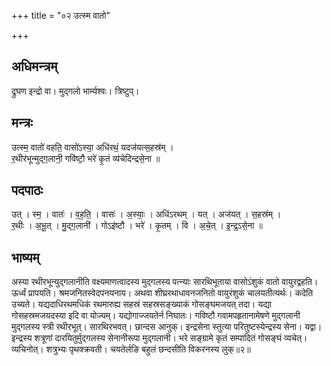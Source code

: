 +++
title = "०२ उत्स्म वातो"

+++
## अधिमन्त्रम्
द्रुघण इन्द्रो वा। मुद्गलो भार्म्यश्वः। त्रिष्टुप्।

## मन्त्रः
उत्स्म॒ वातो॑ वहति॒ वासो॑ऽस्या॒ अधि॑रथं॒ यदज॑यत्स॒हस्र॑म् ।  
र॒थीर॑भून्मुद्ग॒लानी॒ गवि॑ष्टौ॒ भरे॑ कृ॒तं व्य॑चेदिन्द्रसे॒ना ॥

## पदपाठः
उत् । स्म॒ । वातः॑ । व॒ह॒ति॒ । वासः॑ । अ॒स्याः॒ । अधि॑ऽरथम् । यत् । अज॑यत् । स॒हस्र॑म् ।  
र॒थीः । अ॒भू॒त् । मु॒द्ग॒लानी॑ । गोऽइ॑ष्टौ । भरे॑ । कृ॒तम् । वि । अ॒चे॒त् । इ॒न्द्र॒ऽसे॒ना ॥

## भाष्यम्
अस्या रथीरभून्युद्गलानीति वक्ष्यमाणत्वादस्य मुद्गलस्य पत्न्याः सारथिभूताया वासोऽंशुकं वातो वायुरद्वहति। ऊर्ध्वं प्रापयति। श्रमजनितस्वेदपनयनाय। अथवा शीघ्ररथाधावनजनितो वायुरंशुकं चालयतीत्यर्थः। कदेति उच्यते। यद्यदाधिरथमधिकं रथमारुह्य सहस्रं सहस्रसङ्ख्याकं गोसङ्घमजयत् तदा। यद्या गोसहस्रमजयदस्या इदि वा योज्यम्। यद्योगाज्जयतेर्न निघातः। गविष्टौ गवामपहृतानामेषणे मुद्गलानी मुद्गलस्य स्त्री रथीरभूत्। सारथिरभवत्। छान्दस आनुक्। इन्द्रसेना स्तुत्या परितुष्टस्येन्द्रस्य सेना। यद्वा। इन्द्रस्य शत्रूणां दारयितुर्मुद्गलस्य सेनानीरूपा मुद्गलानी। भरे सङ्ग्रामे कृतं सम्पादितं गोसङ्घं व्यचेत्। व्यचिनोत्। शत्रुभ्यः पृथक्क्रवती। चयतेर्लङि बहुलं छन्दसीति विकरनस्य लुक्॥२॥